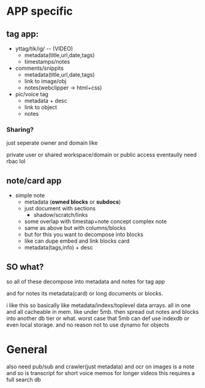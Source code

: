 # APP specific
## tag app:
- yttag/tik/ig/ -- (VIDEO)
    - metadata(title,url,date,tags)
    - timestamps/notes
- comments/snippits
    - metadata(title,url,date,tags)
    - link to image/obj
    - notes(webclipper -> html+css)
- pic/voice tag
    - metadata + desc
    - link to object
    - notes

### Sharing?
just seperate owner and domain like

private user or shared workspace/domain or public access
eventaully need rbac lol



## note/card app
- simple note
    - metadata (**owned blocks** or **subdocs**)
    - just document with sections
        - shadow/scratch/links
    -  some overlap with timestap+note concept
complex note
    - same as above but with columns/blocks
    - but for this you want to decompose into blocks
    - like can dupe embed and link blocks
card
    - metadata(tags,info) + desc

## SO what?
so all of these decompose into metadata and notes for tag app

and for notes its metadata(card) or long documents or blocks.

i like this so basically like metadata/indexs/toplevel data arrays. all in one and all cacheable in mem. like under 5mb.
then spread out notes and blocks into another db tier or what. worst case that 5mb can def use indexdb or even local storage. 
and no reason not to use dynamo for objects


# General
also need pub/sub and crawler(just metadata)
and ocr on images is a note and so is transcript for short voice memos
for longer videos this requires a full search db